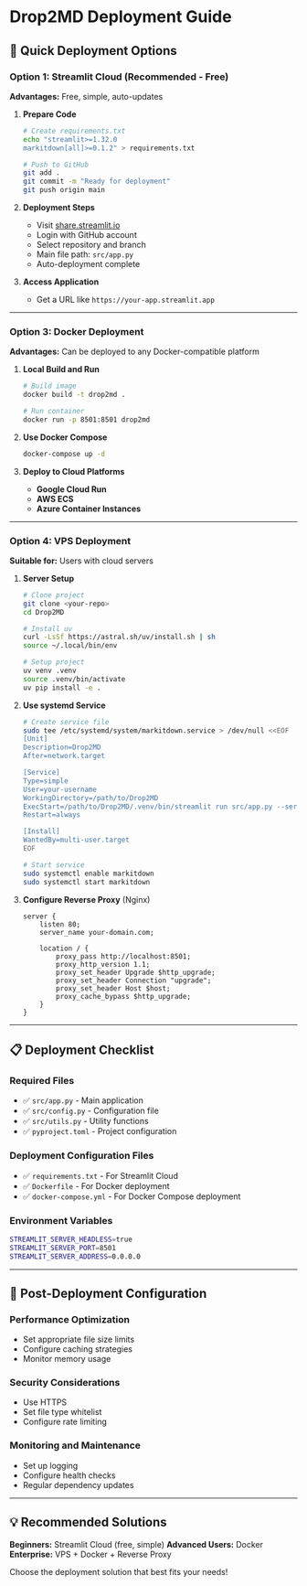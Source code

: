 # Drop2MD Deployment Guide

## 🚀 Quick Deployment Options

### Option 1: Streamlit Cloud (Recommended - Free)

**Advantages:** Free, simple, auto-updates

1. **Prepare Code**
   ```bash
   # Create requirements.txt
   echo "streamlit>=1.32.0
   markitdown[all]>=0.1.2" > requirements.txt
   
   # Push to GitHub
   git add .
   git commit -m "Ready for deployment"
   git push origin main
   ```

2. **Deployment Steps**
   - Visit [share.streamlit.io](https://share.streamlit.io)
   - Login with GitHub account
   - Select repository and branch
   - Main file path: `src/app.py`
   - Auto-deployment complete

3. **Access Application**
   - Get a URL like `https://your-app.streamlit.app`

---

### Option 3: Docker Deployment

**Advantages:** Can be deployed to any Docker-compatible platform

1. **Local Build and Run**
   ```bash
   # Build image
   docker build -t drop2md .
   
   # Run container
   docker run -p 8501:8501 drop2md
   ```

2. **Use Docker Compose**
   ```bash
   docker-compose up -d
   ```

3. **Deploy to Cloud Platforms**
   - **Google Cloud Run**
   - **AWS ECS**
   - **Azure Container Instances**

---

### Option 4: VPS Deployment

**Suitable for:** Users with cloud servers

1. **Server Setup**
   ```bash
   # Clone project
   git clone <your-repo>
   cd Drop2MD
   
   # Install uv
   curl -LsSf https://astral.sh/uv/install.sh | sh
   source ~/.local/bin/env
   
   # Setup project
   uv venv .venv
   source .venv/bin/activate
   uv pip install -e .
   ```

2. **Use systemd Service**
   ```bash
   # Create service file
   sudo tee /etc/systemd/system/markitdown.service > /dev/null <<EOF
   [Unit]
   Description=Drop2MD
   After=network.target
   
   [Service]
   Type=simple
   User=your-username
   WorkingDirectory=/path/to/Drop2MD
   ExecStart=/path/to/Drop2MD/.venv/bin/streamlit run src/app.py --server.port 8501 --server.address 0.0.0.0
   Restart=always
   
   [Install]
   WantedBy=multi-user.target
   EOF
   
   # Start service
   sudo systemctl enable markitdown
   sudo systemctl start markitdown
   ```

3. **Configure Reverse Proxy** (Nginx)
   ```nginx
   server {
       listen 80;
       server_name your-domain.com;
       
       location / {
           proxy_pass http://localhost:8501;
           proxy_http_version 1.1;
           proxy_set_header Upgrade $http_upgrade;
           proxy_set_header Connection "upgrade";
           proxy_set_header Host $host;
           proxy_cache_bypass $http_upgrade;
       }
   }
   ```

---

## 📋 Deployment Checklist

### Required Files
- ✅ `src/app.py` - Main application
- ✅ `src/config.py` - Configuration file
- ✅ `src/utils.py` - Utility functions
- ✅ `pyproject.toml` - Project configuration

### Deployment Configuration Files
- ✅ `requirements.txt` - For Streamlit Cloud
- ✅ `Dockerfile` - For Docker deployment
- ✅ `docker-compose.yml` - For Docker Compose deployment

### Environment Variables
```bash
STREAMLIT_SERVER_HEADLESS=true
STREAMLIT_SERVER_PORT=8501
STREAMLIT_SERVER_ADDRESS=0.0.0.0
```

---

## 🔧 Post-Deployment Configuration

### Performance Optimization
- Set appropriate file size limits
- Configure caching strategies
- Monitor memory usage

### Security Considerations
- Use HTTPS
- Set file type whitelist
- Configure rate limiting

### Monitoring and Maintenance
- Set up logging
- Configure health checks
- Regular dependency updates

---

## 💡 Recommended Solutions

**Beginners:** Streamlit Cloud (free, simple)
**Advanced Users:** Docker
**Enterprise:** VPS + Docker + Reverse Proxy

Choose the deployment solution that best fits your needs! 